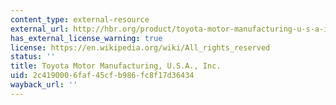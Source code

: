 ```yaml
---
content_type: external-resource
external_url: http://hbr.org/product/toyota-motor-manufacturing-u-s-a-inc/an/693019-PDF-ENG
has_external_license_warning: true
license: https://en.wikipedia.org/wiki/All_rights_reserved
status: ''
title: Toyota Motor Manufacturing, U.S.A., Inc.
uid: 2c419000-6faf-45cf-b986-fc8f17d36434
wayback_url: ''
---
```

